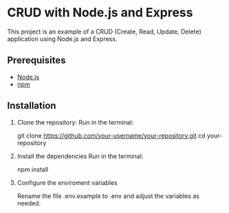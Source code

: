 # CRUD with Node.js and Express

This project is an example of a CRUD (Create, Read, Update, Delete) application using Node.js and Express.

## Prerequisites

- [Node.js](https://nodejs.org/)
- [npm](https://www.npmjs.com/)

## Installation

1. Clone the repository:
   Run in the terminal:

   git clone https://github.com/your-username/your-repository.git
   cd your-repository

2. Install the dependencies
   Run in the terminal:

   npm install

3. Configure the enviroment variables
   
   Rename the file .env.example to .env and adjust the variables as needed.
   
